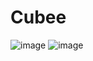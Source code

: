 # Cubee

![image](https://github.com/JoaoPedro0116/cubee3/assets/118128987/08efdd2f-ad97-40a0-a608-c5cf02010416)
![image](https://github.com/JoaoPedro0116/cubee3/assets/118128987/6549fa45-1cdd-4ada-8f79-d589f1bafacc)
